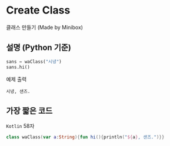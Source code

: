 # Create Class

클래스 만들기 (Made by Minibox)

## 설명 (Python 기준)

```py
sans = waClass("시녕")
sans.hi()
```

예제 출력
```
시녕, 샌즈.
```

## 가장 짧은 코드

`Kotlin` 58자

```kotlin
class waClass(var a:String){fun hi(){println("${a}, 샌즈.")}}
```